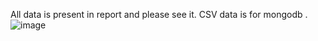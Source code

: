 All data is present in report and please see it. CSV data is for mongodb . ![image](https://github.com/Manas8114/DBMS-skyline/assets/119348358/9496abc5-7672-402d-871d-bcdb6e1376d7)
